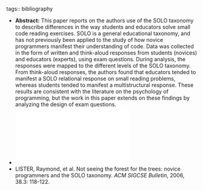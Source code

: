 tags:: bibliography

- **Abstract:** This paper reports on the authors use of the SOLO taxonomy to describe differences in the way students and educators solve small code reading exercises. SOLO is a general educational taxonomy, and has not previously been applied to the study of how novice programmers manifest their understanding of code. Data was collected in the form of written and think-aloud responses from students (novices) and educators (experts), using exam questions. During analysis, the responses were mapped to the different levels of the SOLO taxonomy. From think-aloud responses, the authors found that educators tended to manifest a SOLO relational response on small reading problems, whereas students tended to manifest a multistructural response. These results are consistent with the literature on the psychology of programming, but the work in this paper extends on these findings by analyzing the design of exam questions.
- ![full paper (PDF)](../assets/solo-forest-trees_1676973017879_0.pdf)
- LISTER, Raymond, et al. Not seeing the forest for the trees: novice programmers and the SOLO taxonomy. *ACM SIGCSE Bulletin*, 2006, 38.3: 118-122.